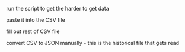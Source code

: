 run the script to get the harder to get data

paste it into the CSV file

fill out rest of CSV file

convert CSV to JSON manually - this is the historical file that gets read
